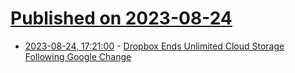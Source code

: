# [Published on 2023-08-24](index.md)

* [2023-08-24, 17:21:00](https://hardware.slashdot.org/story/23/08/24/1721216/dropbox-ends-unlimited-cloud-storage-following-google-change?utm_source=rss1.0mainlinkanon&utm_medium=feed) - [Dropbox Ends Unlimited Cloud Storage Following Google Change](https://hardware.slashdot.org/story/23/08/24/1721216/dropbox-ends-unlimited-cloud-storage-following-google-change?utm_source=rss1.0mainlinkanon&utm_medium=feed)

